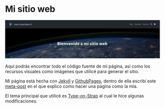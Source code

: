 # Mi sitio web

![misitio](https://github.com/JCBucio/JCBucio.github.io/blob/master/assets/img/portfolio/mi-sitio.png)

Aquí podrás encontrar todo el código fuente de mi página, así como los recursos visuales como imágenes que utilicé para generar el sitio.

Mi página está hecha con [Jekyll](https://jekyllrb.com/) y [GithubPages](https://pages.github.com/), dentro de ella escribí este [meta-post](https://jcbucio.github.io/blog/2021/creaci%C3%B3n-sitio) en el que explico como hacer una página como la mía.

El tema principal que utilicé es [Type-on-Strap](https://github.com/sylhare/Type-on-Strap) al cual le hice algunas modificaciones.
